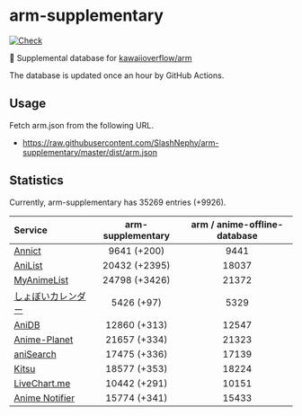 # arm-supplementary

[![Check](https://github.com/SlashNephy/arm-supplementary/actions/workflows/check-node.yml/badge.svg)](https://github.com/SlashNephy/arm-supplementary/actions/workflows/check-node.yml)

💊 Supplemental database for [kawaiioverflow/arm](https://github.com/kawaiioverflow/arm)

The database is updated once an hour by GitHub Actions.

## Usage

Fetch arm.json from the following URL.

- https://raw.githubusercontent.com/SlashNephy/arm-supplementary/master/dist/arm.json

## Statistics

Currently, arm-supplementary has 35269 entries (+9926).

| Service                                     | arm-supplementary | arm / anime-offline-database |
| :------------------------------------------ | :---------------: | :--------------------------: |
| [Annict](https://annict.com)                |    9641 (+200)    |             9441             |
| [AniList](https://anilist.co)               |   20432 (+2395)   |            18037             |
| [MyAnimeList](https://myanimelist.net)      |   24798 (+3426)   |            21372             |
| [しょぼいカレンダー](https://cal.syoboi.jp) |    5426 (+97)     |             5329             |
| [AniDB](https://anidb.net)                  |   12860 (+313)    |            12547             |
| [Anime-Planet](https://anime-planet.com)    |   21657 (+334)    |            21323             |
| [aniSearch](https://anisearch.com)          |   17475 (+336)    |            17139             |
| [Kitsu](https://kitsu.io)                   |   18577 (+353)    |            18224             |
| [LiveChart.me](https://livechart.me)        |   10442 (+291)    |            10151             |
| [Anime Notifier](https://notify.moe)        |   15774 (+341)    |            15433             |
